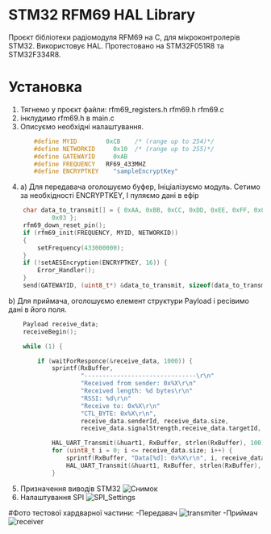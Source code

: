# STM32 RFM69 HAL Library
Проєкт бібліотеки радіомодуля RFM69 на С, для мікроконтролерів STM32. Використовує HAL.
Протестовано на STM32F051R8 та STM32F334R8.

# Установка
1) Тягнемо у проєкт файли: 
rfm69_registers.h
rfm69.h
rfm69.с
2) інклудимо rfm69.h в main.c
3) Описуємо необхідні налаштування.
 ``` c
        #define MYID        0xCB    /* (range up to 254)*/
        #define NETWORKID     0x10  /* (range up to 255)*/
        #define GATEWAYID     0xAB
        #define FREQUENCY   RF69_433MHZ
        #define ENCRYPTKEY    "sampleEncryptKey"
```
4)
    a) Для передавача оголошуємо буфер, Ініціалізуємо модуль. Сетимо за необхідності ENCRYPTKEY, І пуляємо дані в ефір
```C
    char data_to_transmit[] = { 0xAA, 0xBB, 0xCC, 0xDD, 0xEE, 0xFF, 0x01, 0x02,
			0x03 };
	rfm69_down_reset_pin();
	if (rfm69_init(FREQUENCY, MYID, NETWORKID)) 
	{
		setFrequency(433000000);
	}
	if (!setAESEncryption(ENCRYPTKEY, 16)) {
		Error_Handler();
	}
	send(GATEWAYID, (uint8_t*) &data_to_transmit, sizeof(data_to_transmit),false, true);
```
b) Для приймача, оголошуємо елемент структури Payload і ресівимо дані в його поля.
```c
    Payload receive_data;
	receiveBegin();

	while (1) {

		if (waitForResponce(&receive_data, 1000)) {
			sprintf(RxBuffer,
					"-------------------------------\r\n"
					"Received from sender: 0x%X\r\n"
					"Received length: %d bytes\r\n"
					"RSSI: %d\r\n"
					"Receive to: 0x%X\r\n"
					"CTL_BYTE: 0x%X\r\n",
					receive_data.senderId, receive_data.size,
					receive_data.signalStrength,receive_data.targetId, receive_data.ctlByte);

			HAL_UART_Transmit(&huart1, RxBuffer, strlen(RxBuffer), 100);
			for (uint8_t i = 0; i <= receive_data.size; i++) {
				sprintf(RxBuffer, "Data[%d]: 0x%X\r\n", i, receive_data.data[i]);
				HAL_UART_Transmit(&huart1, RxBuffer, strlen(RxBuffer), 100);
			}
```

5) Призначення виводів STM32
![Снимок](https://user-images.githubusercontent.com/74230330/128074874-38a1fd05-f855-40c2-ac01-00b0569efd6f.JPG)
6) Налаштування SPI
![SPI_Settings](https://user-images.githubusercontent.com/74230330/128081021-bec453f8-cec2-41f5-8124-864e07bdbdc8.JPG)

#Фото тестової хардварної частини:
-Передавач
![transmiter](https://user-images.githubusercontent.com/74230330/130126956-c40d524a-c8b8-44e8-8a9e-abefb560b3ed.jpg)
-Приймач
![receiver](https://user-images.githubusercontent.com/74230330/130126960-15720213-2d8e-4adb-aeff-bf22fdc17901.jpg)

